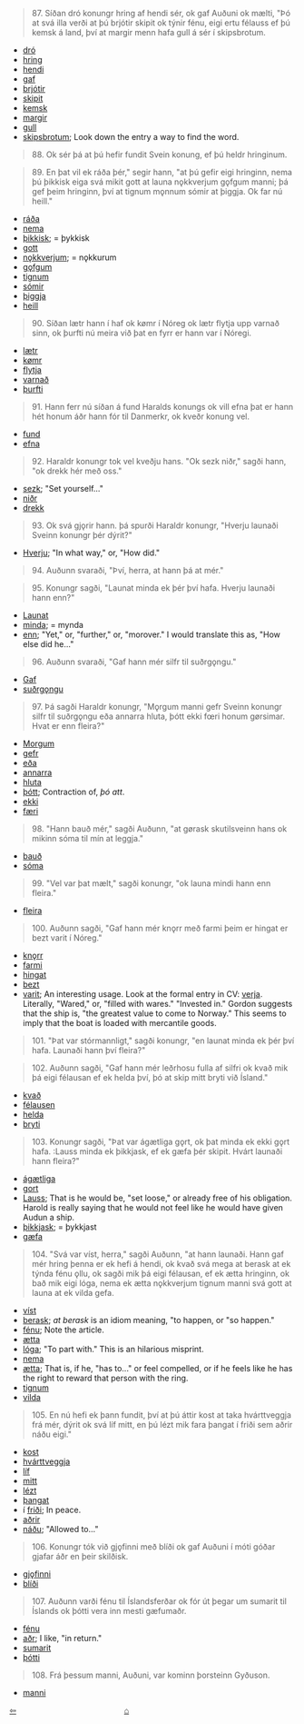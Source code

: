 >87\. Síðan dró konungr hring af hendi sér, ok gaf Auðuni ok mælti, "Þó at svá illa verði at þú brjótir skipit ok týnir fénu, eigi ertu félauss ef þú kemsk á land, því at margir menn hafa gull á sér í skipsbrotum. 

* [dró](https://en.wiktionary.org/wiki/draga#Old_Norse)
* [hring](http://www.germanic-lexicon-project.org/cgi-bin/gmc_search_v3?cmd=viewthis&id=cv:b0285:16)
* [hendi](https://en.wiktionary.org/wiki/h%C7%ABnd#Old_Norse)
* [gaf](https://en.wiktionary.org/wiki/gefa#Old_Norse)
* [brjótir](https://en.wiktionary.org/wiki/brj%C3%B3ta#Old_Norse)
* [skipit](https://en.wiktionary.org/wiki/skip#Old_Norse)
* [kemsk](https://en.wiktionary.org/wiki/koma#Old_Norse)
* [margir](https://en.wiktionary.org/wiki/margr)
* [gull](https://en.wiktionary.org/wiki/gull#Old_Norse)
* [skipsbrotum](http://www.germanic-lexicon-project.org/cgi-bin/gmc_search_v3?cmd=viewthis&id=cv:b0080:65); Look down the entry a way to find the word.

>88\. Ok sér þá at þú hefir fundit Svein konung, ef þú heldr hringinum.

>89\. En þat vil ek ráða þér," segir hann, "at þú gefir eigi hringinn, nema þú þikkisk eiga svá mikit gott at launa nǫkkverjum gǫfgum manni; þá gef þeim hringinn, því at tignum mǫnnum sómir at þiggja. Ok far nú heill."

* [ráða](https://en.wiktionary.org/wiki/r%C3%A1%C3%B0a#Old_Norse)
* [nema](https://en.wiktionary.org/wiki/nema#Etymology_2_2)
* [þikkisk](https://en.wiktionary.org/wiki/%C3%BEykkja#Old_Norse); = þykkisk
* [gott](https://en.wiktionary.org/wiki/g%C3%B3%C3%B0r)
* [nǫkkverjum](https://en.wiktionary.org/wiki/n%C7%ABkkurr); = nǫkkurum
* [gǫfgum](https://en.wiktionary.org/wiki/g%C7%ABfugr#Old_Norse)
* [tignum](https://en.wiktionary.org/wiki/tignum#Old_Norse)
* [sómir](http://www.germanic-lexicon-project.org/cgi-bin/gmc_search_v3?cmd=viewthis&id=cv:b0579:32)
* [þiggja](https://en.wiktionary.org/wiki/%C3%BEiggja#Old_Norse)
* [heill](https://en.wiktionary.org/wiki/heill)

>90\. Síðan lætr hann í haf ok kømr í Nóreg ok lætr flytja upp varnað sinn, ok þurfti nú meira við þat en fyrr er hann var í Nóregi.

* [lætr](https://en.wiktionary.org/wiki/l%C3%A1ta#Old_Norse)
* [kømr](https://en.wiktionary.org/wiki/l%C3%A1ta#Old_Norse)
* [flytja](https://en.wiktionary.org/wiki/l%C3%A1ta#Old_Norse)
* [varnað](http://www.germanic-lexicon-project.org/cgi-bin/gmc_search_v3?cmd=viewthis&id=cv:b0681:2)
* [þurfti](https://en.wiktionary.org/wiki/%C3%BEurfa#Old_Norse)

>91\. Hann ferr nú síðan á fund Haralds konungs ok vill efna þat er hann hét honum áðr hann fór til Danmerkr, ok kveðr konung vel.

* [fund](https://en.wiktionary.org/wiki/fundr)
* [efna](https://en.wiktionary.org/wiki/efna#Old_Norse)

>92\. Haraldr konungr tok vel kveðju hans. "Ok sezk niðr," sagði hann, "ok drekk hér með oss."

* [sezk](https://en.wiktionary.org/wiki/setja#Old_Norse); "Set yourself..." 
* [niðr](https://en.wiktionary.org/wiki/ni%C3%B0r)
* [drekk](https://en.wiktionary.org/wiki/drekka#Old_Norse)

>93\. Ok svá gjǫrir hann. þá spurði Haraldr konungr, "Hverju launaði Sveinn konungr þér dýrit?"

* [Hverju](https://en.wiktionary.org/wiki/hverr#Etymology_2); "In what way," or, "How did."

>94\. Auðunn svaraði, "Því, herra, at hann þá at mér."


>95\. Konungr sagði, "Launat minda ek þér því hafa. Hverju launaði hann enn?"

* [Launat](http://www.germanic-lexicon-project.org/cgi-bin/gmc_search_v3?cmd=viewthis&id=cv:b0375:6)
* [minda](https://en.wiktionary.org/wiki/munu#Old_Norse); = mynda
* [enn](https://en.wiktionary.org/wiki/enn#Adverb_3); "Yet," or, "further," or, "morover." I would translate this as, "How else did he..."

>96\. Auðunn svaraði, "Gaf hann mér silfr til suðrgǫngu."

* [Gaf](https://en.wiktionary.org/wiki/gefa#Old_Norse)
* [suðrgǫngu](http://www.germanic-lexicon-project.org/cgi-bin/gmc_search_v3?cmd=viewthis&id=cv:b0603:20)

>97\. Þá sagði Haraldr konungr, "Mǫrgum manni gefr Sveinn konungr silfr til suðrgǫngu eða annarra hluta, þótt ekki fœri honum gørsimar. Hvat er enn fleira?"

* [Morgum](https://en.wiktionary.org/wiki/margr)
* [gefr](https://en.wiktionary.org/wiki/gefa#Old_Norse)
* [eða](https://en.wiktionary.org/wiki/e%C3%B0a)
* [annarra](https://en.wiktionary.org/wiki/annarr)
* [hluta](https://en.wiktionary.org/wiki/hlutr)
* [þótt](https://en.wiktionary.org/wiki/%C3%BE%C3%B3); Contraction of, _þó att_.
* [ekki](https://en.wiktionary.org/wiki/ekki#Adverb_2)
* [færi](https://en.wiktionary.org/wiki/fara#Old_Norse)

>98\. "Hann bauð mér," sagði Auðunn, "at gørask skutilsveinn hans ok mikinn sóma til mín at leggja."

* [bauð](https://en.wiktionary.org/wiki/bi%C3%B0ja#Old_Norse)
* [sóma](http://www.germanic-lexicon-project.org/cgi-bin/gmc_search_v3?cmd=viewthis&id=cv:b0579:32)

>99\. "Vel var þat mælt," sagði konungr, "ok launa mindi hann enn fleira."

* [fleira](https://en.wiktionary.org/wiki/fleiri#Icelandic)

>100\. Auðunn sagði, "Gaf hann mér knǫrr með farmi þeim er hingat er bezt varit í Nóreg."

* [knǫrr](http://www.germanic-lexicon-project.org/cgi-bin/gmc_search_v3?cmd=viewthis&id=cv:b0347:16)
* [farmi](http://www.germanic-lexicon-project.org/cgi-bin/gmc_search_v3?cmd=viewthis&id=cv:b0144:26)
* [hingat](http://www.germanic-lexicon-project.org/cgi-bin/gmc_search_v3?cmd=viewthis&id=cv:b0262:51)
* [bezt](https://en.wiktionary.org/wiki/betr)
* [varit](); An interesting usage. Look at the formal entry in CV: [verja](http://www.germanic-lexicon-project.org/cgi-bin/gmc_search_v3?cmd=viewthis&id=cv:b0697:22). Literally, "Wared," or, "filled with wares." "Invested in." Gordon suggests that the ship is, "the greatest value to come to Norway." This seems to imply that the boat is loaded with mercantile goods.

>101\. "Þat var stórmannligt," sagði konungr, "en launat minda ek þér því hafa. Launaði hann því fleira?"

>102\. Auðunn sagði, "Gaf hann mér leðrhosu fulla af silfri ok kvað mik þá eigi félausan ef ek helda því, þó at skip mitt bryti við Ísland."

* [kvað](https://en.wiktionary.org/wiki/kve%C3%B0a#Old_Norse)
* [félausen](http://www.germanic-lexicon-project.org/cgi-bin/gmc_search_v3?cmd=viewthis&id=cv:b0148:2)
* [helda](https://en.wiktionary.org/wiki/halda#Old_Norse)
* [bryti](https://en.wiktionary.org/wiki/brj%C3%B3ta#Old_Norse)

>103\. Konungr sagði, "Þat var ágætliga gǫrt, ok þat minda ek ekki gǫrt hafa. :Lauss minda ek þikkjask, ef ek gæfa þér skipit. Hvárt launaði hann fleira?"

* [ágætliga](http://www.germanic-lexicon-project.org/cgi-bin/gmc_search_v3?cmd=viewthis&id=cv:b0040:41)
* [gort](https://en.wiktionary.org/wiki/gera)
* [Lauss](https://en.wiktionary.org/wiki/lauss#Old_Norse); That is he would be, "set loose," or already free of his obligation. Harold is really saying that he would not feel like he would have given Audun a ship.
* [þikkjask](https://en.wiktionary.org/wiki/%C3%BEykkja#Old_Norse); = þykkjast
* [gæfa](https://en.wiktionary.org/wiki/gefa#Old_Norse)

>104\. "Svá var víst, herra," sagði Auðunn, "at hann launaði. Hann gaf mér hring þenna er ek hefi á hendi, ok kvað svá mega at berask at ek týnda fénu ǫllu, ok sagði mik þá eigi félausan, ef ek ætta hringinn, ok bað mik eigi lóga, nema ek ætta nǫkkverjum tignum manni svá gott at launa at ek vilda gefa. 

* [víst](https://en.wiktionary.org/wiki/v%C3%ADst)
* [berask](https://en.wiktionary.org/wiki/bera#Verb_7); _at berask_ is an idiom meaning, "to happen, or "so happen."
* [fénu](https://en.wiktionary.org/wiki/f%C3%A9#Noun_3); Note the article.
* [ætta](https://en.wiktionary.org/wiki/eiga#Verb_4)
* [lóga](http://www.germanic-lexicon-project.org/cgi-bin/gmc_search_v3?cmd=viewthis&id=cv:b0399:2); "To part with." This is an hilarious misprint.
* [nema](https://en.wiktionary.org/wiki/nema#Conjugation_3)
* [ætta](https://en.wiktionary.org/wiki/eiga#Conjugation_3); That is, if he, "has to..." or feel compelled, or if he feels like he has the right to reward that person with the ring.
* [tignum](https://en.wiktionary.org/wiki/tign#Old_Norse)
* [vilda](https://en.wiktionary.org/wiki/vilja#Verb_4)

>105\. En nú hefi ek þann fundit, því at þú áttir kost at taka hvárttveggja frá mér, dýrit ok svá líf mitt, en þú lézt mik fara þangat í friði sem aðrir náðu eigi."

* [kost](https://en.wiktionary.org/wiki/kostr)
* [hvárttveggja](https://en.wiktionary.org/wiki/hv%C3%A1rrtveggja)
* [líf](https://en.wiktionary.org/wiki/l%C3%ADf#Old_Norse)
* [mitt](https://en.wiktionary.org/wiki/minn#Old_Norse)
* [lézt](https://en.wiktionary.org/wiki/l%C3%A1ta#Old_Norse)
* [þangat](http://www.germanic-lexicon-project.org/cgi-bin/gmc_search_v3?cmd=viewthis&id=cv:b0730:6)
* í [friði](https://en.wiktionary.org/wiki/fri%C3%B0r); In peace.
* [aðrir](https://en.wiktionary.org/wiki/annarr)
* [náðu](https://en.wiktionary.org/wiki/n%C3%A1#Old_Norse); "Allowed to..."

>106\. Konungr tók við gjǫfinni með blíði ok gaf Auðuni í móti góðar gjafar áðr en þeir skilðisk.

* [gjǫfinni](https://en.wiktionary.org/wiki/gj%C7%ABf)
* [blíði](http://www.germanic-lexicon-project.org/cgi-bin/gmc_search_v3?cmd=viewthis&id=cv:b0069:24)

>107\. Auðunn varði fénu til Íslandsferðar ok fór út þegar um sumarit til Íslands ok þótti vera inn mesti gæfumaðr.

* [fénu](https://en.wiktionary.org/wiki/f%C3%A9#Old_Norse)
* [aðr](https://en.wiktionary.org/wiki/%C3%A1%C3%B0r); I like, "in return."
* [sumarit](https://en.wiktionary.org/wiki/sumar#Old_Norse)
* [þótti](https://en.wiktionary.org/wiki/%C3%BEykkja#Old_Norse)

>108\. Frá þessum manni, Auðuni, var kominn þorsteinn Gyðuson.

* [manni](https://en.wiktionary.org/wiki/ma%C3%B0r)

<div style="float: left"><a href="http://rcblack.net/reader/audun4">⇦</a></div>
<div style="margin: 0 auto; width: 100px;"><a href="http://rcblack.net/grammar/front">&#8962;</a></div>

